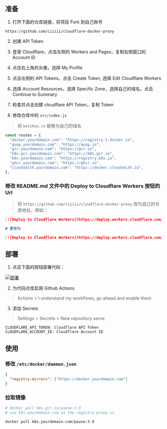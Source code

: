 ## 准备

1. 打开下面的仓库链接，将项目 Fork 到自己账号

`https://github.com/ciiiii/cloudflare-docker-proxy`

2. 创建 API Token

1. 登录 Cloudflare，点击左侧的 Workers and Pages，复制右侧窗口的 Account ID
2. 点击右上角的头像，选择 My Profile
3. 点击左侧的 API Tokens，点击 Create Token, 选择 Edit Cloudflare Workers
4. 选择 Account Resources，选择 Specific Zone，选择自己的域名，点击 Continue to Summary
5. 检查并点击创建 cloudflare API Token，复制 Token

3. 修改仓库中的 `src/index.js`

> 将 `ketches.cn` 替换为自己的域名

```javascript
const routes = {
  "docker.yourdomain.com": "https://registry-1.docker.io",
  "quay.yourdomain.com": "https://quay.io",
  "gcr.yourdomain.com": "https://gcr.io",
  "k8s-gcr.yourdomain.com": "https://k8s.gcr.io",
  "k8s.yourdomain.com": "https://registry.k8s.io",
  "ghcr.yourdomain.com": "https://ghcr.io",
  "cloudsmith.yourdomain.com": "https://docker.cloudsmith.io",
};
```
### 修改 README.md 文件中的 Deploy to Cloudflare Workers 按钮的 Url

> 将 `https://github.com/ciiiii/cloudflare-docker-proxy` 改为自己的仓库地址，例如：

```markdown
[![Deploy to Cloudflare Workers](https://deploy.workers.cloudflare.com/button)](https://deploy.workers.cloudflare.com/?url=https://github.com/ciiiii/cloudflare-docker-proxy)

# 更改为

[![Deploy to Cloudflare Workers](https://deploy.workers.cloudflare.com/button)](https://deploy.workers.cloudflare.com/?url=https://github.com/npcxiao/cloudflare-docker-proxy)
```


## 部署

1. 点击下面的按钮部署代码：

[![部署](https://deploy.workers.cloudflare.com/button)](https://deploy.workers.cloudflare.com/?url=https://github.com/npcxiao/cloudflare-docker-proxy)

2. 为代码仓库启用 Github Actions

> Actions > I understand my workflows, go ahead and enable them

3. 添加 Secrets

> Settings > Secrets > New repository secre

```
CLOUDFLARE_API_TOKEN: Cloudflare API Token
CLOUDFLARE_ACCOUNT_ID: Cloudflare Account ID
```

## 使用

### 修改 `/etc/docker/daemon.json`

```json
{
  "registry-mirrors": ["https://docker.yourdomain.com"]
}
```

### 拉取镜像

```bash
# docker pull k8s.gcr.io/pause:3.9
# use k8s.yourdomain.com as the registry proxy =>

docker pull k8s.yourdomain.com/pause:3.9
```


